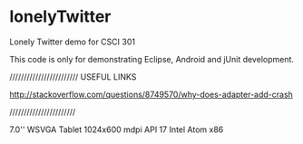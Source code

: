 lonelyTwitter
=============

Lonely Twitter demo for CSCI 301

This code is only for demonstrating Eclipse, Android and jUnit development.





////////////////////////
USEFUL LINKS

http://stackoverflow.com/questions/8749570/why-does-adapter-add-crash

///////////////////////

7.0'' WSVGA Tablet 1024x600 mdpi
API 17
Intel Atom x86